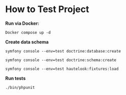 # How to Test Project

**Run via Docker:**

`Docker compose up -d`

**Create data schema**

`symfony console --env=test doctrine:database:create`

`symfony console --env=test doctrine:schema:create`

`symfony console --env=test hautelook:fixtures:load`

**Run tests**

`./bin/phpunit`

